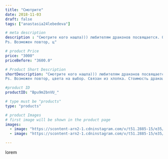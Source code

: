 ```yaml
---
title: "Смотрите"
date: 2018-11-03
draft: false
tags: ["anastasia24lebedeva"]

# meta description
description : "Смотрите кого нашла))) любителям драконов посвящается. Очень интересный и своенравный друг... #дракон #игрушкикрючком #новыйгод #подарки 
Ps. Возможен повтор, ц"

# product Price
price: "3000"
priceBefore: "3600.0"

# Product Short Description
shortDescription: "Смотрите кого нашла))) любителям драконов посвящается. Очень интересный и своенравный друг... #дракон #игрушкикрючком #новыйгод #подарки 
Ps. Возможен повтор, цвета на выбор. Связан из хлопка. Стоимость дракоши 1000р"

#product ID
productID: "Bpu9m2bnVU_"

# type must be "products"
type: "products"

# product Images
# first image will be shown in the product page
images:
  - image: "https://scontent-arn2-1.cdninstagram.com/v/t51.2885-15/e35/44564666_535785986894404_477602319645969979_n.jpg?_nc_ht=scontent-arn2-1.cdninstagram.com&_nc_cat=104&_nc_ohc=xAQ7eoP0TXsAX-c_rh8&se=7&tp=1&oh=b1721017d240ef89c1a026e4fd4fce2c&oe=605FC8C2&ig_cache_key=MTkwNDczMDYzOTA2MjM0NTQ4OA%3D%3D.2"
  - image: "https://scontent-arn2-1.cdninstagram.com/v/t51.2885-15/e35/44769467_261401314722463_180866598561321699_n.jpg?_nc_ht=scontent-arn2-1.cdninstagram.com&_nc_cat=107&_nc_ohc=qZWdshwv6rMAX-CS5iI&se=7&tp=1&oh=de91dbfd1797d7721b25107bd9b89490&oe=60605273&ig_cache_key=MTkwNDczMDYzOTA3OTEyNjAzOA%3D%3D.2"

---
```

lorem

